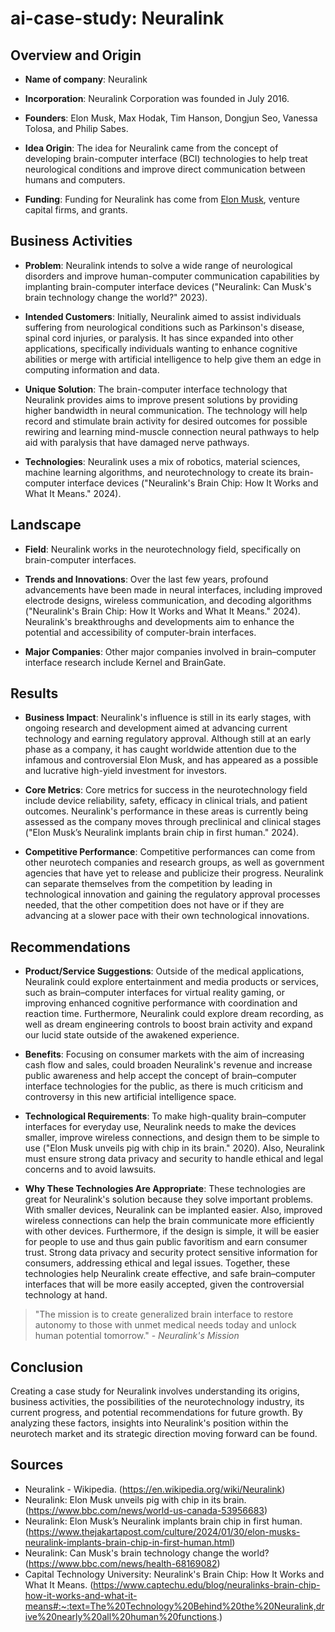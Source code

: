 # ai-case-study: Neuralink

## Overview and Origin

- **Name of company**: Neuralink

- **Incorporation**: Neuralink Corporation was founded in July 2016.

- **Founders**: Elon Musk, Max Hodak, Tim Hanson, Dongjun Seo, Vanessa Tolosa, and Philip Sabes.

- **Idea Origin**: The idea for Neuralink came from the concept of developing brain-computer interface (BCI) technologies to help treat neurological conditions and improve direct communication between humans and computers.

- **Funding**: Funding for Neuralink has come from [Elon Musk](https://en.wikipedia.org/wiki/Elon_Musk), venture capital firms, and grants.

## Business Activities

- **Problem**: Neuralink intends to solve a wide range of neurological disorders and improve human-computer communication capabilities by implanting brain-computer interface devices ("Neuralink: Can Musk's brain technology change the world?" 2023).

- **Intended Customers**: Initially, Neuralink aimed to assist individuals suffering from neurological conditions such as Parkinson's disease, spinal cord injuries, or paralysis. It has since expanded into other applications, specifically individuals wanting to enhance cognitive abilities or merge with artificial intelligence to help give them an edge in computing information and data.

- **Unique Solution**: The brain-computer interface technology that Neuralink provides aims to improve present solutions by providing higher bandwidth in neural communication. The technology will help record and stimulate brain activity for desired outcomes for possible rewiring and learning mind-muscle connection neural pathways to help aid with paralysis that have damaged nerve pathways.

- **Technologies**: Neuralink uses a mix of robotics, material sciences, machine learning algorithms, and neurotechnology to create its brain-computer interface devices ("Neuralink's Brain Chip: How It Works and What It Means." 2024).

## Landscape

- **Field**: Neuralink works in the neurotechnology field, specifically on brain-computer interfaces.

-  **Trends and Innovations**: Over the last few years, profound advancements have been made in neural interfaces, including improved electrode designs, wireless communication, and decoding algorithms ("Neuralink's Brain Chip: How It Works and What It Means." 2024). Neuralink's breakthroughs and developments aim to enhance the potential and accessibility of computer-brain interfaces.

- **Major Companies**: Other major companies involved in brain–computer interface research include Kernel and BrainGate.

## Results

- **Business Impact**: Neuralink's influence is still in its early stages, with ongoing research and development aimed at advancing current technology and earning regulatory approval. Although still at an early phase as a company, it has caught worldwide attention due to the infamous and controversial Elon Musk, and has appeared as a possible and lucrative high-yield investment for investors. 

- **Core Metrics**: Core metrics for success in the neurotechnology field include device reliability, safety, efficacy in clinical trials, and patient outcomes. Neuralink's performance in these areas is currently being assessed as the company moves through preclinical and clinical stages ("Elon Musk’s Neuralink implants brain chip in first human." 2024).

- **Competitive Performance**: Competitive performances can come from other neurotech companies and research groups, as well as government agencies that have yet to release and publicize their progress. Neuralink can separate themselves from the competition by leading in technological innovation and gaining the regulatory approval processes needed, that the other competition does not have or if they are advancing at a slower pace with their own technological innovations.

## Recommendations

- **Product/Service Suggestions**: Outside of the medical applications, Neuralink could explore entertainment and media products or services, such as brain–computer interfaces for virtual reality gaming, or improving enhanced cognitive performance with coordination and reaction time. Furthermore, Neuralink could explore dream recording, as well as dream engineering controls to boost brain activity and expand our lucid state outside of the awakened experience.

- **Benefits**: Focusing on consumer markets with the aim of increasing cash flow and sales, could broaden Neuralink's revenue and increase public awareness and help accept the concept of brain–computer interface technologies for the public, as there is much criticism and controversy in this new artificial intelligence space.

- **Technological Requirements**: To make high-quality brain–computer interfaces for everyday use, Neuralink needs to make the devices smaller, improve wireless connections, and design them to be simple to use ("Elon Musk unveils pig with chip in its brain." 2020). Also, Neuralink must ensure strong data privacy and security to handle ethical and legal concerns and to avoid lawsuits.

- **Why These Technologies Are Appropriate**: These technologies are great for Neuralink's solution because they solve important problems. With smaller devices, Neuralink can be implanted easier. Also, improved wireless connections can help the brain communicate more efficiently with other devices. Furthermore, if the design is simple, it will be easier for people to use and thus gain public favoritism and earn consumer trust. Strong data privacy and security protect sensitive information for consumers, addressing ethical and legal issues. Together, these technologies help Neuralink create effective, and safe brain–computer interfaces that will be more easily accepted, given the controversial technology at hand.

> "The mission is to create generalized brain interface to restore autonomy to those with unmet medical needs today and unlock human potential tomorrow." - *Neuralink's Mission*

## Conclusion

Creating a case study for Neuralink involves understanding its origins, business activities, the possibilities of the neurotechnology industry, its current progress, and potential recommendations for future growth. By analyzing these factors, insights into Neuralink's position within the neurotech market and its strategic direction moving forward can be found.

## Sources

- Neuralink - Wikipedia. (https://en.wikipedia.org/wiki/Neuralink)
- Neuralink: Elon Musk unveils pig with chip in its brain. (https://www.bbc.com/news/world-us-canada-53956683)
- Neuralink: Elon Musk’s Neuralink implants brain chip in first human. (https://www.thejakartapost.com/culture/2024/01/30/elon-musks-neuralink-implants-brain-chip-in-first-human.html)
- Neuralink: Can Musk's brain technology change the world? (https://www.bbc.com/news/health-68169082)
- Capital Technology University: Neuralink's Brain Chip: How It Works and What It Means. (https://www.captechu.edu/blog/neuralinks-brain-chip-how-it-works-and-what-it-means#:~:text=The%20Technology%20Behind%20the%20Neuralink,drive%20nearly%20all%20human%20functions.)